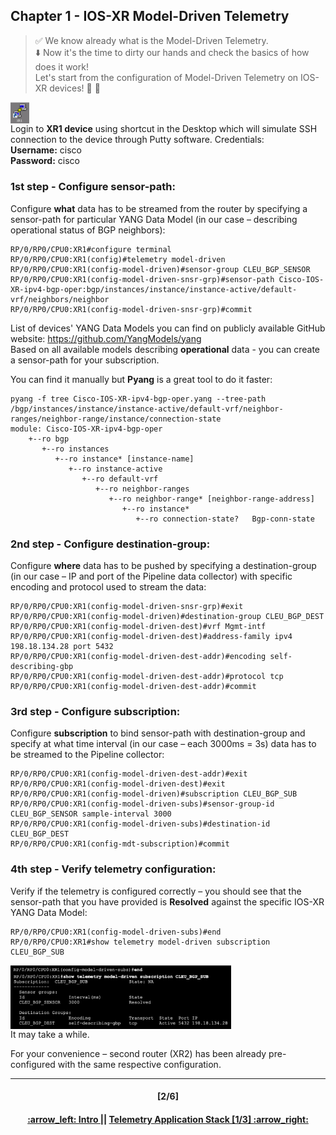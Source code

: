 ## Chapter 1 - IOS-XR Model-Driven Telemetry

> :white_check_mark: We know already what is the Model-Driven Telemetry.  
> :arrow_down: Now it's the time to dirty our hands and check the basics of how does it work! <br>
> Let's start from the configuration of Model-Driven Telemetry on IOS-XR devices! :clap: :muscle: 

<img align="center" width=6% src="/readme/XR.png"></img>  
Login to **XR1 device** using shortcut in the Desktop which will simulate SSH connection to the device through Putty software. Credentials:  
**Username:** cisco  
**Password:** cisco 

### 1st step - Configure sensor-path:
Configure **what** data has to be streamed from the router by specifying a sensor-path for particular YANG Data Model (in our case – describing operational status of BGP neighbors):
```
RP/0/RP0/CPU0:XR1#configure terminal 
RP/0/RP0/CPU0:XR1(config)#telemetry model-driven
RP/0/RP0/CPU0:XR1(config-model-driven)#sensor-group CLEU_BGP_SENSOR
RP/0/RP0/CPU0:XR1(config-model-driven-snsr-grp)#sensor-path Cisco-IOS-XR-ipv4-bgp-oper:bgp/instances/instance/instance-active/default-vrf/neighbors/neighbor
RP/0/RP0/CPU0:XR1(config-model-driven-snsr-grp)#commit
```
List of devices' YANG Data Models you can find on publicly available GitHub website: https://github.com/YangModels/yang  
Based on all available models describing **operational** data - you can create a sensor-path for your subscription.  

You can find it manually but **Pyang** is a great tool to do it faster:  
```
pyang -f tree Cisco-IOS-XR-ipv4-bgp-oper.yang --tree-path /bgp/instances/instance/instance-active/default-vrf/neighbor-ranges/neighbor-range/instance/connection-state
module: Cisco-IOS-XR-ipv4-bgp-oper
    +--ro bgp
       +--ro instances
          +--ro instance* [instance-name]
             +--ro instance-active
                +--ro default-vrf
                   +--ro neighbor-ranges
                      +--ro neighbor-range* [neighbor-range-address]
                         +--ro instance*
                            +--ro connection-state?   Bgp-conn-state
```
### 2nd step - Configure destination-group:
Configure **where** data has to be pushed by specifying a destination-group (in our 
case – IP and port of the Pipeline data collector) with specific encoding and protocol used to stream the data:
```
RP/0/RP0/CPU0:XR1(config-model-driven-snsr-grp)#exit
RP/0/RP0/CPU0:XR1(config-model-driven)#destination-group CLEU_BGP_DEST
RP/0/RP0/CPU0:XR1(config-model-driven-dest)#vrf Mgmt-intf
RP/0/RP0/CPU0:XR1(config-model-driven-dest)#address-family ipv4 198.18.134.28 port 5432
RP/0/RP0/CPU0:XR1(config-model-driven-dest-addr)#encoding self-describing-gbp
RP/0/RP0/CPU0:XR1(config-model-driven-dest-addr)#protocol tcp
RP/0/RP0/CPU0:XR1(config-model-driven-dest-addr)#commit
```

### 3rd step - Configure subscription:
Configure **subscription** to bind sensor-path with destination-group and specify at what time interval (in our case – each 3000ms = 3s) data has to be streamed to the Pipeline collector: 
```
RP/0/RP0/CPU0:XR1(config-model-driven-dest-addr)#exit
RP/0/RP0/CPU0:XR1(config-model-driven-dest)#exit
RP/0/RP0/CPU0:XR1(config-model-driven)#subscription CLEU_BGP_SUB
RP/0/RP0/CPU0:XR1(config-model-driven-subs)#sensor-group-id CLEU_BGP_SENSOR sample-interval 3000
RP/0/RP0/CPU0:XR1(config-model-driven-subs)#destination-id CLEU_BGP_DEST
RP/0/RP0/CPU0:XR1(config-mdt-subscription)#commit
```

### 4th step - Verify telemetry configuration:
Verify if the telemetry is configured correctly – you should see that the sensor-path that you have provided is **Resolved** against the specific IOS-XR YANG Data Model:
```
RP/0/RP0/CPU0:XR1(config-model-driven-subs)#end
RP/0/RP0/CPU0:XR1#show telemetry model-driven subscription CLEU_BGP_SUB
```
<img align="center" width=70% src="/readme/3.png"></img>  
It may take a while.

For your convenience – second router (XR2) has been already pre-configured with the same respective configuration.

---
<h4 align="center">[2/6]</h4>
<h4 align="center"> <a href="../README.md"> :arrow_left: Intro </a> || <a href="/readme/2.md"> Telemetry Application Stack [1/3] :arrow_right: </a> </h4>


